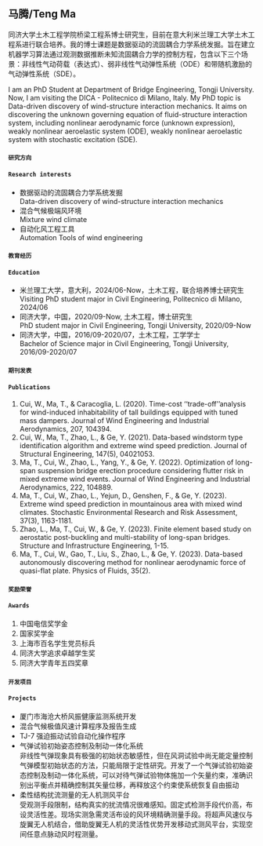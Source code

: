 ## 马腾/Teng Ma
同济大学土木工程学院桥梁工程系博士研究生，目前在意大利米兰理工大学土木工程系进行联合培养。我的博士课题是数据驱动的流固耦合力学系统发掘。旨在建立机器学习算法通过观测数据推断未知流固耦合力学的控制方程，包含以下三个场景：非线性气动荷载（表达式）、弱非线性气动弹性系统（ODE）和带随机激励的气动弹性系统（SDE）。

I am an PhD Student at Department of Bridge Engineering, Tongji University. Now, I am visiting the DICA - Politecnico di Milano, Italy. My PhD topic is Data-driven discovery of wind-structure interaction mechanics. It aims on discovering the unknown governing equation of fluid-structure interaction system, including nonlinear aerodynamic force (unknown expression), weakly nonlinear aeroelastic system (ODE), weakly nonlinear aeroelastic system with stochastic excitation (SDE).


#### `研究方向`
#### `Research interests`
- 数据驱动的流固耦合力学系统发掘 <br />
  Data-driven discovery of wind-structure interaction mechanics
- 混合气候极端风环境<br />
  Mixture wind climate
- 自动化风工程工具 <br />
  Automation Tools of wind engineering


#### `教育经历`
#### `Education`
- 米兰理工大学，意大利，2024/06-Now，土木工程，联合培养博士研究生  <br />
  Visiting PhD student major in Civil Engineering, Politecnico di Milano, 2024/06  <br />
- 同济大学，中国，2020/09-Now, 土木工程，博士研究生  <br />
  PhD student major in Civil Engineering, Tongji University, 2020/09-Now  <br />
- 同济大学，中国，2016/09-2020/07，土木工程，工学学士  <br />
  Bachelor of Science major in Civil Engineering, Tongji University, 2016/09-2020/07  <br />

#### `期刊发表`
#### `Publications`
  1. Cui, W., Ma, T., & Caracoglia, L. (2020). Time-cost ‘‘trade-off’’analysis for wind-induced inhabitability of tall buildings equipped with tuned mass dampers. Journal of Wind Engineering and Industrial Aerodynamics, 207, 104394.
  2. Cui, W., Ma, T., Zhao, L., & Ge, Y. (2021). Data-based windstorm type identification algorithm and extreme wind speed prediction. Journal of Structural Engineering, 147(5), 04021053.
  3. Ma, T., Cui, W., Zhao, L., Yang, Y., & Ge, Y. (2022). Optimization of long-span suspension bridge erection procedure considering flutter risk in mixed extreme wind events. Journal of Wind Engineering and Industrial Aerodynamics, 222, 104889.
  4. Ma, T., Cui, W., Zhao, L., Yejun, D., Genshen, F., & Ge, Y. (2023). Extreme wind speed prediction in mountainous area with mixed wind climates. Stochastic Environmental Research and Risk Assessment, 37(3), 1163-1181.
  5. Zhao, L., Ma, T., Cui, W., & Ge, Y. (2023). Finite element based study on aerostatic post-buckling and multi-stability of long-span bridges. Structure and Infrastructure Engineering, 1-15.
  6. Ma, T., Cui, W., Gao, T., Liu, S., Zhao, L., & Ge, Y. (2023). Data-based autonomously discovering method for nonlinear aerodynamic force of quasi-flat plate. Physics of Fluids, 35(2).

#### `奖励荣誉`
#### `Awards`
  1. 中国电信奖学金
  2. 国家奖学金
  3. 上海市百名学生党员标兵
  4. 同济大学追求卓越学生奖
  5. 同济大学青年五四奖章

#### `开发项目`
#### `Projects`
- 厦门市海沧大桥风振健康监测系统开发
- 混合气候极值风速计算程序及报告生成
- TJ-7 强迫振动试验自动化操作程序
- 气弹试验初始姿态控制及制动一体化系统<br />
  非线性气弹现象具有极强的初始状态敏感性，但在风洞试验中尚无能定量控制气弹模型初始状态的方法，只能局限于定性研究。开发了一个气弹试验初始姿态控制及制动一体化系统，可以对待气弹试验物体施加一个矢量约束，准确识别出平衡点并精确控制其矢量位移，再释放这个约束使系统恢复自由振动
- 柔性结构扰流测量的无人机测风平台<br />
  受观测手段限制，结构真实的扰流情况很难感知。固定式检测手段代价高，布设灵活性差。现场实测急需灵活布设的风环境精确测量手段。将超声风速仪与旋翼无人机结合，借助旋翼无人机的灵活性优势开发移动式测风平台，实现空间任意点脉动风时程测量。



